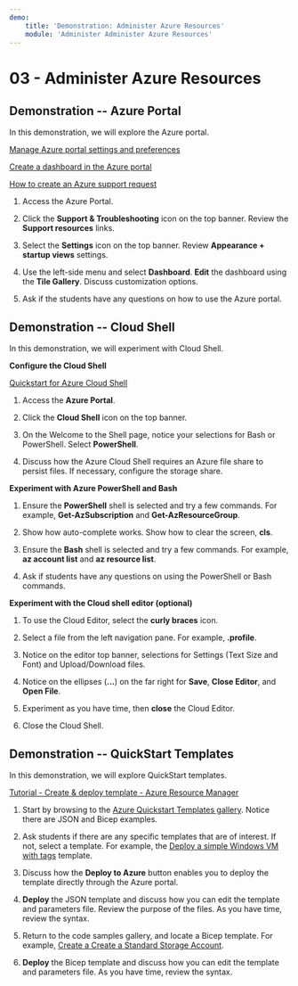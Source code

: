 ```yaml
---
demo:
    title: 'Demonstration: Administer Azure Resources'
    module: 'Administer Administer Azure Resources'
---
```

# 03 - Administer Azure Resources

## Demonstration -- Azure Portal

In this demonstration, we will explore the Azure portal.

[Manage Azure portal settings and preferences](https://docs.microsoft.com/azure/azure-portal/set-preferences)

[Create a dashboard in the Azure portal](https://docs.microsoft.com/azure/azure-portal/azure-portal-dashboards)

[How to create an Azure support request](https://docs.microsoft.com/azure/azure-portal/supportability/how-to-create-azure-support-request)

1. Access the Azure Portal.

1. Click the **Support & Troubleshooting** icon on the top banner. Review the **Support resources** links. 

1. Select the **Settings** icon on the top banner. Review **Appearance + startup views** settings. 

1. Use the left-side menu and select **Dashboard**. **Edit** the dashboard using the **Tile Gallery**. Discuss customization options. 

1. Ask if the students have any questions on how to use the Azure portal. 

## Demonstration -- Cloud Shell

In this demonstration, we will experiment with Cloud Shell.

**Configure the Cloud Shell**

[Quickstart for Azure Cloud Shell](https://learn.microsoft.com/en-us/azure/cloud-shell/quickstart?tabs=azurecli)

1.  Access the **Azure Portal**.

1.  Click the **Cloud Shell** icon on the top banner.

1.  On the Welcome to the Shell page, notice your selections for Bash or PowerShell. Select **PowerShell**.

1.  Discuss how the Azure Cloud Shell requires an Azure file share to persist files. If necessary, configure the storage share. 

**Experiment with Azure PowerShell and Bash**

1. Ensure the **PowerShell** shell is selected and try a few commands. For example, **Get-AzSubscription** and **Get-AzResourceGroup**.

1. Show how auto-complete works. Show how to clear the screen, **cls**. 

1. Ensure the **Bash** shell is selected and try a few commands. For example, **az account list** and **az resource list**.

1. Ask if students have any questions on using the PowerShell or Bash commands. 

**Experiment with the Cloud shell editor (optional)**

1. To use the Cloud Editor, select the **curly braces** icon.

1. Select a file from the left navigation pane. For example, **.profile**.

1. Notice on the editor top banner, selections for Settings (Text Size and Font) and Upload/Download files.

1. Notice on the ellipses (**\...**) on the far right for **Save**, **Close Editor**, and **Open File**.

1. Experiment as you have time, then **close** the Cloud Editor.

1. Close the Cloud Shell.

## Demonstration -- QuickStart Templates

In this demonstration, we will explore QuickStart templates.

[Tutorial - Create & deploy template - Azure Resource Manager](https://docs.microsoft.com/en-us/azure/azure-resource-manager/templates/template-tutorial-create-first-template?tabs=azure-powershell)

1. Start by browsing to the [Azure Quickstart Templates gallery](https://learn.microsoft.com/en-us/samples/browse/?expanded=azure&products=azure-resource-manager). Notice there are JSON and Bicep examples. 

1. Ask students if there are any specific templates that are of interest. If not, select a template. For example, the [Deploy a simple Windows VM with tags](https://learn.microsoft.com/en-us/samples/azure/azure-quickstart-templates/vm-tags/) template.

1. Discuss how the **Deploy to Azure** button enables you to deploy the template directly through the Azure portal.

1. **Deploy** the JSON template and discuss how you can edit the template and parameters file. Review the purpose of the files. As you have time, review the syntax. 

1. Return to the code samples gallery, and locate a Bicep template. For example, [Create a Create a Standard Storage Account](https://learn.microsoft.com/en-us/samples/azure/azure-quickstart-templates/storage-account-create/). 

1. **Deploy** the Bicep template and discuss how you can edit the template and parameters file. As you have time, review the syntax. 
